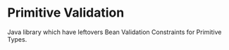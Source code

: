 # Primitive Validation
Java library which have leftovers Bean Validation Constraints for Primitive Types.